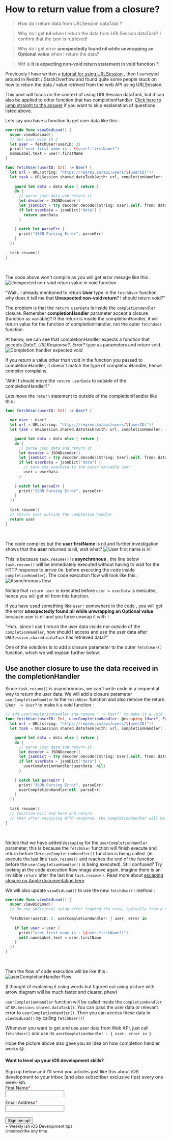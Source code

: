 # How to return value from a closure?

> How do I return data from URLSession dataTask ?

> Why do I get **nil** when I return the data from URLSession dataTask? I confirm that the json is retrieved!

> Why do I get error **unexpectedly found nil while unwrapping an Optional value** when I return the data?

> Wtf is **It is expecting non-void return statement in void function** ?!


Previously I have written a [tutorial for using URLSession](https://fluffy.es/nsurlsession-urlsession-tutorial/) , then I surveyed around in Reddit / StackOverflow and found quite some people stuck on how to return the data / value retrived from the web API using URLSession.

This post will focus on the context of using URLSession dataTask, but it can also be applied to other function that has completionHandler. [Click here to jump straight to the answer](#answer) if you want to skip explanation of questions listed above.

Lets say you have a function to get user data like this :
```swift
override func viewDidLoad() {
  super.viewDidLoad()
  // Get user with ID 2
  let user = fetchUser(userID: 2)
  print("user first name is : \(user?.firstName)")
  nameLabel.text = user?.firstName
}

func fetchUser(userID: Int) -> User? {
  let url = URL(string: "https://reqres.in/api/users/\(userID)")!
  let task = URLSession.shared.dataTask(with: url, completionHandler: { data, response, error in
      
    guard let data = data else { return }
    do {
      // parse json data and return it
      let decoder = JSONDecoder()
      let jsonDict = try decoder.decode([String: User].self, from: data)
      if let userData = jsonDict["data"] {
        return userData
      }
        
    } catch let parseErr {
      print("JSON Parsing Error", parseErr)
    }
  })
  
  task.resume()
}
```

<br>


The code above won't compile as you will get error mesage like this : 
![Unexpected non-void return value in void function](https://iosimage.s3.amazonaws.com/2018/14-return-value-closure/unexpected-void.png)

"Wait.. I already mentioned to return **User** type in the `fetchUser` function, why does it tell me that **Unexpected non-void return**? I should return void?"

The problem is that the `return userData` is inside the `completionHandler` closure. Remember **completionHandler** parameter accept a closure (function as variable)? If the return is inside the completionHandler, it will return value for the function of completionHandler, not the outer `fetchUser` function.

At below, we can see that completionHandler expects a function that accepts _Data?, URLResponse?, Error?_ type as parameters and return void.
![Completion handler expected void](https://iosimage.s3.amazonaws.com/2018/14-return-value-closure/completionHandler.png)

If you return a value other than void in the function you passed to completionHandler, it doesn't match the type of completionHandler, hence compiler complains.

"Ahh! I should move the `return userData` to outside of the completionHandler?"

Lets move the `return` statement to outside of the completionHandler like this :  

```swift
func fetchUser(userID: Int) -> User? {
  
  var user : User?
  let url = URL(string: "https://reqres.in/api/users/\(userID)")!
  let task = URLSession.shared.dataTask(with: url, completionHandler: { data, response, error in

    guard let data = data else { return }
    do {
      // parse json data and return it
      let decoder = JSONDecoder()
      let jsonDict = try decoder.decode([String: User].self, from: data)
      if let userData = jsonDict["data"] {
        // save the userData to the outer variable user
        user = userData
      }
      
    } catch let parseErr {
      print("JSON Parsing Error", parseErr)
    }
  })
  
  task.resume()
  // return user outside the completion handler
  return user
}

```

<br>

The code compiles but the **user firstName** is nil and further investigation shows that the **user** returned is nil, wait what?
![User first name is nil](https://iosimage.s3.amazonaws.com/2018/14-return-value-closure/userFirstNameNil.png)

This is because `task.resume()` is **asynchronous** , the line below `task.resume()` will be immediately executed without having to wait for the HTTP response to arrive (ie. before executing the code inside `completionHandler`). The code execution flow will look like this : 
![Asynchronous flow](https://iosimage.s3.amazonaws.com/2018/14-return-value-closure/asynchronous.png)

Notice that `return user` is executed before `user = userData` is executed, hence you will get nil from this function.

If you have used something like `user!` somewhere in the code , you will get the error **unexpectedly found nil while unwrapping an Optional value** because user is nil and you force unwrap it with `!`.

"Huh.. since I can't return the user data inside nor outside of the `completionHandler`, how should I access and use the user data after  `URLSession.shared.dataTask` has retrieved data?"

One of the solutions is to add a closure parameter to the outer `fetchUser()` function, which we will explain further below.

<span id="answer"></span>

## Use another closure to use the data received in the completionHandler

Since `task.resume()` is asynchronous, we can't write code in a sequential way to return the user data. We will add a closure parameter `userCompletionHandler` to the `fetchUser` function and also remove the return User ` -> User?` to make it a void function : 

```swift
// add userCompletionHandler and remove ' -> User?' to make it a void function
func fetchUser(userID: Int, userCompletionHandler: @escaping (User?, Error?) -> Void) {
  let url = URL(string: "https://reqres.in/api/users/\(userID)")!
  let task = URLSession.shared.dataTask(with: url, completionHandler: { data, response, error in

    guard let data = data else { return }
    do {
      // parse json data and return it
      let decoder = JSONDecoder()
      let jsonDict = try decoder.decode([String: User].self, from: data)
      if let userData = jsonDict["data"] {
        userCompletionHandler(userData, nil)
      }
      
    } catch let parseErr {
      print("JSON Parsing Error", parseErr)
      userCompletionHandler(nil, parseErr)
    }
  })
  
  task.resume()
  // function will end here and return
  // then after receiving HTTP response, the completionHandler will be called
}
```

<br>

Notice that we have added `@escaping` for the `userCompletionHandler` parameter, this is because the `fetchUser` function will finish execute and return before the `userCompletionHandler()` function is being called. (ie. execute the last line `task.resume()` and reaches the end of the function before the `userCompletionHandler()` is being executed). Still confused? Try looking at the code execution flow image above again, imagine there is an invisible `return` after the last line `task.resume()`. Read more about [escaping closure on Apple documentation here](https://developer.apple.com/library/content/documentation/Swift/Conceptual/Swift_Programming_Language/Closures.html#//apple_ref/doc/uid/TP40014097-CH11-ID546).

We will also update `viewDidLoad()` to use the new `fetchUser()` method :
```swift
override func viewDidLoad() {
  super.viewDidLoad()
  // Do any additional setup after loading the view, typically from a nib.
  
  fetchUser(userID: 2, userCompletionHandler: { user, error in
    
    if let user = user {
      print("user first name is : \(user.firstName!)")
      self.nameLabel.text = user.firstName
    }
  })
}
```

<br>

Then the flow of code execution will be like this :  
![userCompletionHandler Flow](https://iosimage.s3.amazonaws.com/2018/14-return-value-closure/completionHandlerFlow.png)

(I thought of explaning it using words but figured out using picture with arrow diagram will be much faster and clearer, phew)

`userCompletionHandler` function will be called inside the `completionHandler` of `URLSession.shared.dataTask()`. You can pass the user data or relevant error to `userCompletionHandler()`. Then you can access these data in `viewDidLoad()` by calling `fetchUser()`!

Whenever you want to get and use user data from Web API, just call `fetchUser()` and use its `userCompletionHandler : { user, error in }`.

Hope the picture above also gave you an idea on how completion handler works 😆.

<div class="post-subscribe">
  <div class="post-subscribe-left">
     <h4 data-drip-attribute="headline">Want to level up your iOS development skills?</h4>
    <span style="font-size:0.9rem;"> 
            Sign up below and I'll send you articles just like this about iOS development to your inbox (and also subscriber exclusive tips) every one week-ish.
            </span>
</div>
        <div class="post-subscribe-right">
            <form action="https://www.getdrip.com/forms/295054774/submissions" method="post" data-drip-embedded-form="295054774">
                <div style="margin-bottom: 0.5rem;">
                    <label for="drip-firstname">First Name<span style="color:#952B45;">*</span></label><br />
                    <input type="text" id="drip-firstname" name="fields[firstname]" value="" />
                </div>
                <div>
                    <label for="drip-email">Email Address<span style="color:#952B45;">*</span></label><br />
                    <input type="email" id="drip-email" name="fields[email]" value="" />
                </div>
              <div>
                <br>
                <input type="submit" value="Sign me up!" data-drip-attribute="sign-up-button" />
                <br>
                <span style="font-size: 0.8rem;">+ Weekly ish iOS Development tips. <br>Unsubscribe any time.</span>
              </div>
            </form>
        </div>
    </div>